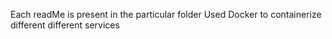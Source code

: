 Each readMe is present in the particular folder
Used Docker to containerize different different services
